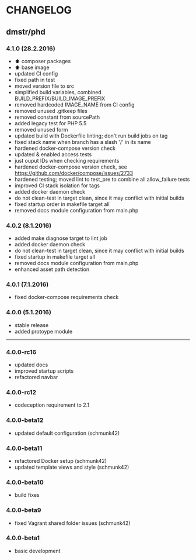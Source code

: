 CHANGELOG
=========

## dmstr/phd

### 4.1.0 (28.2.2016)

- :arrow_up: composer packages
- :arrow_up: base image
- updated CI config
- fixed path in test
- moved version file to src
- simplified build variables, combined BUILD_PREFIX/BUILD_IMAGE_PREFIX
- removed hardcoded IMAGE_NAME from CI config
- removed unused .gitkeep files
- removed constant from sourcePath
- added legacy test for PHP 5.5
- removed unused form
- updated build with Dockerfile linting; don't run build jobs on tag
- fixed stack name when branch has a slash '/' in its name
- hardened docker-compose version check
- updated & enabled access tests
- just ouput IDs when checking requirements
- hardened docker-compose version check, see https://github.com/docker/compose/issues/2733
- hardened testing; moved lint to test_pre to combine all allow_failure tests
- improved CI stack isolation for tags
- added docker daemon check
- do not clean-test in target clean, since it may conflict with initial builds
- fixed startup order in makefile target all
- removed docs module configuration from main.php
  
### 4.0.2 (8.1.2016)

- added make diagnose target to lint job
- added docker daemon check
- do not clean-test in target clean, since it may conflict with initial builds
- fixed startup in makefile target all
- removed docs module configuration from main.php
- enhanced asset path detection

### 4.0.1 (7.1.2016)

- fixed docker-compose requirements check

### 4.0.0 (5.1.2016)

- stable release
- added protoype module

------------------------------------------------

### 4.0.0-rc16

- updated docs
- improved startup scripts
- refactored navbar

### 4.0.0-rc12

- codeception requirement to 2.1

### 4.0.0-beta12

- updated default configuration (schmunk42)

### 4.0.0-beta11

- refactored Docker setup (schmunk42)
- updated template views and style (schmunk42)

### 4.0.0-beta10

- build fixes

### 4.0.0-beta9

- fixed Vagrant shared folder issues (schmunk42)

### 4.0.0-beta1

- basic development